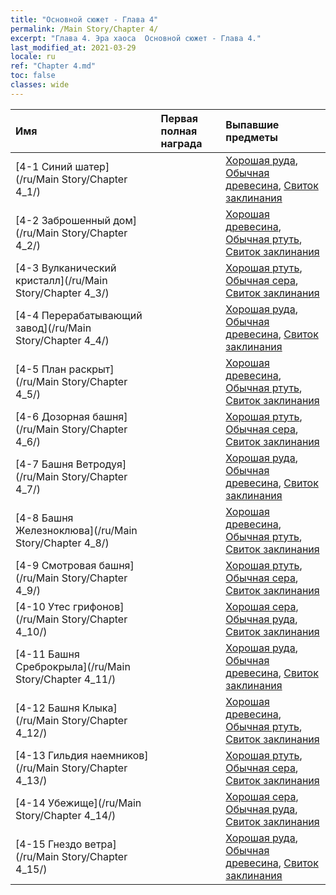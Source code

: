 ```yaml
---
title: "Основной сюжет - Глава 4"
permalink: /Main Story/Chapter 4/
excerpt: "Глава 4. Эра хаоса  Основной сюжет - Глава 4."
last_modified_at: 2021-03-29
locale: ru
ref: "Chapter 4.md"
toc: false
classes: wide
---
```


  | Имя |  Первая полная награда | Выпавшие предметы |
  |:------------|:------------|:------------| 
  | [4-1 Синий шатер](/ru/Main Story/Chapter 4_1/) |  | [Хорошая руда](/ru/Items/mat_12/), [Обычная древесина](/ru/Items/mat_7/), [Свиток заклинания](/ru/Items/con_694/) |
  | [4-2 Заброшенный дом](/ru/Main Story/Chapter 4_2/) |  | [Хорошая древесина](/ru/Items/mat_13/), [Обычная ртуть](/ru/Items/mat_8/), [Свиток заклинания](/ru/Items/con_694/) |
  | [4-3 Вулканический кристалл](/ru/Main Story/Chapter 4_3/) |  | [Хорошая ртуть](/ru/Items/mat_14/), [Обычная сера](/ru/Items/mat_9/), [Свиток заклинания](/ru/Items/con_694/) |
  | [4-4 Перерабатывающий завод](/ru/Main Story/Chapter 4_4/) |  | [Хорошая руда](/ru/Items/mat_12/), [Обычная древесина](/ru/Items/mat_7/), [Свиток заклинания](/ru/Items/con_694/) |
  | [4-5 План раскрыт](/ru/Main Story/Chapter 4_5/) |  | [Хорошая древесина](/ru/Items/mat_13/), [Обычная ртуть](/ru/Items/mat_8/), [Свиток заклинания](/ru/Items/con_694/) |
  | [4-6 Дозорная башня](/ru/Main Story/Chapter 4_6/) |  | [Хорошая ртуть](/ru/Items/mat_14/), [Обычная сера](/ru/Items/mat_9/), [Свиток заклинания](/ru/Items/con_694/) |
  | [4-7 Башня Ветродуя](/ru/Main Story/Chapter 4_7/) |  | [Хорошая руда](/ru/Items/mat_12/), [Обычная древесина](/ru/Items/mat_7/), [Свиток заклинания](/ru/Items/con_694/) |
  | [4-8 Башня Железноклюва](/ru/Main Story/Chapter 4_8/) |  | [Хорошая древесина](/ru/Items/mat_13/), [Обычная ртуть](/ru/Items/mat_8/), [Свиток заклинания](/ru/Items/con_694/) |
  | [4-9 Смотровая башня](/ru/Main Story/Chapter 4_9/) |  | [Хорошая ртуть](/ru/Items/mat_14/), [Обычная сера](/ru/Items/mat_9/), [Свиток заклинания](/ru/Items/con_694/) |
  | [4-10 Утес грифонов](/ru/Main Story/Chapter 4_10/) |  | [Хорошая сера](/ru/Items/mat_15/), [Обычная руда](/ru/Items/mat_6/), [Свиток заклинания](/ru/Items/con_694/) |
  | [4-11 Башня Среброкрыла](/ru/Main Story/Chapter 4_11/) |  | [Хорошая руда](/ru/Items/mat_12/), [Обычная древесина](/ru/Items/mat_7/), [Свиток заклинания](/ru/Items/con_694/) |
  | [4-12 Башня Клыка](/ru/Main Story/Chapter 4_12/) |  | [Хорошая древесина](/ru/Items/mat_13/), [Обычная ртуть](/ru/Items/mat_8/), [Свиток заклинания](/ru/Items/con_694/) |
  | [4-13 Гильдия наемников](/ru/Main Story/Chapter 4_13/) |  | [Хорошая ртуть](/ru/Items/mat_14/), [Обычная сера](/ru/Items/mat_9/), [Свиток заклинания](/ru/Items/con_694/) |
  | [4-14 Убежище](/ru/Main Story/Chapter 4_14/) |  | [Хорошая сера](/ru/Items/mat_15/), [Обычная руда](/ru/Items/mat_6/), [Свиток заклинания](/ru/Items/con_694/) |
  | [4-15 Гнездо ветра](/ru/Main Story/Chapter 4_15/) |  | [Хорошая руда](/ru/Items/mat_12/), [Обычная древесина](/ru/Items/mat_7/), [Свиток заклинания](/ru/Items/con_694/) |
